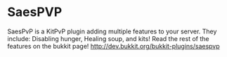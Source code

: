 SaesPVP
=======

SaesPvP is a KitPvP plugin adding multiple features to your server. They include: Disabling hunger, Healing soup, and kits! Read the rest of the features on the bukkit page! http://dev.bukkit.org/bukkit-plugins/saespvp
